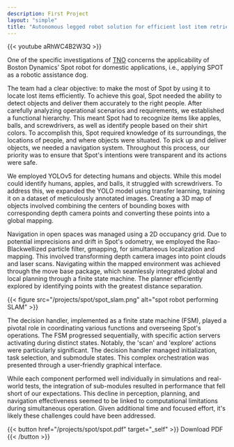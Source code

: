 ```yaml
---
description: First Project
layout: "simple"
title: "Autonomous legged robot solution for efficient lost item retrieval" 
---
```


{{< youtube aRhWC4B2W3Q >}}

One of the specific investigations of [TNO](https://www.tno.nl/en/) concerns the applicability of Boston Dynamics’ Spot robot for domestic applications, i.e., applying SPOT as a robotic assistance dog.

The team had a clear objective: to make the most of Spot by using it to locate lost items efficiently. To achieve this goal, Spot needed the ability to detect objects and deliver them accurately to the right people. After carefully analyzing operational scenarios and requirements, we established a functional hierarchy. This meant Spot had to recognize items like apples, balls, and screwdrivers, as well as identify people based on their shirt colors. To accomplish this, Spot required knowledge of its surroundings, the locations of people, and where objects were situated. To pick up and deliver objects, we needed a navigation system. Throughout this process, our priority was to ensure that Spot's intentions were transparent and its actions were safe.

We employed YOLOv5 for detecting humans and objects. While this model could identify humans, apples, and balls, it struggled with screwdrivers. To address this, we expanded the YOLO model using transfer learning, training it on a dataset of meticulously annotated images. Creating a 3D map of objects involved combining the centers of bounding boxes with corresponding depth camera points and converting these points into a global mapping.

Navigation in open spaces was managed using a 2D occupancy grid. Due to potential imprecisions and drift in Spot's odometry, we employed the Rao-Blackwellized particle filter, gmapping, for simultaneous localization and mapping. This involved transforming depth camera images into point clouds and laser scans. Navigating within the mapped environment was achieved through the move base package, which seamlessly integrated global and local planning through a finite state machine. The planner efficiently explored by identifying points with the greatest distance separation.

{{< figure src="/projects/spot/spot_slam.png" alt="spot robot performing SLAM" >}}

The decision handler, implemented as a finite state machine (FSM), played a pivotal role in coordinating various functions and overseeing Spot's operations. The FSM progressed sequentially, with specific action servers activating during distinct states. Notably, the 'scan' and 'explore' actions were particularly significant. The decision handler managed initialization, task selection, and submodule states. This complex orchestration was presented through a user-friendly graphical interface.

While each component performed well individually in simulations and real-world tests, the integration of sub-modules resulted in performance that fell short of our expectations. This decline in perception, planning, and navigation effectiveness seemed to be linked to computational limitations during simultaneous operation. Given additional time and focused effort, it's likely these challenges could have been addressed.

{{< button href="/projects/spot/spot.pdf" target="_self" >}}
Download PDF
{{< /button >}}
